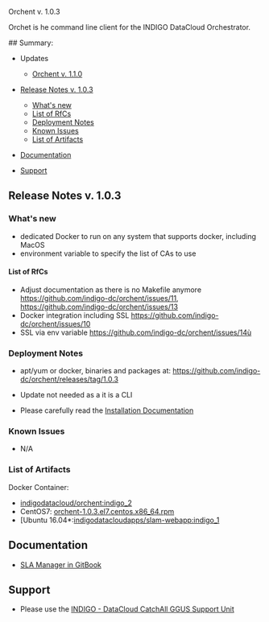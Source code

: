 Orchent v. 1.0.3

Orchet is he command line client for the INDIGO DataCloud Orchestrator.

## Summary:
* Updates
  * [Orchent v. 1.1.0](https://indigo-dc.gitbooks.io/indigo-datacloud-releases/content/indigo2/fourth_update_of_indigo-2.html#orchent)<br>


* [Release Notes v. 1.0.3](#id1)
  * [What's new](#id2)
  * [List of RfCs](#id3)
  * [Deployment Notes](#id4)
  * [Known Issues](#id5)
  * [List of Artifacts](#id7)
* [Documentation](#id6)
* [Support](#id8)


<a id="id1"></a>
## Release Notes v. 1.0.3

<a id="id2"></a>
### What's new
* dedicated Docker to run on any system that supports docker, including MacOS
* environment variable to specify the list of CAs to use

<a id="id3"></a>
#### List of RfCs 

* Adjust documentation as there is no Makefile anymore https://github.com/indigo-dc/orchent/issues/11, https://github.com/indigo-dc/orchent/issues/13
* Docker integration including SSL https://github.com/indigo-dc/orchent/issues/10
* SSL via env variable https://github.com/indigo-dc/orchent/issues/14ù

<a id="id4"></a>
### Deployment Notes
* apt/yum or docker, binaries and packages at: https://github.com/indigo-dc/orchent/releases/tag/1.0.3
* Update not needed as a it is a CLI

* Please carefully read the [Installation Documentation](https://indigo-dc.gitbooks.io/orchent/content/)

<a id="id5"></a>
### Known Issues

* N/A

<a id="id7"></a>
### List of Artifacts

Docker Container:
* [indigodatacloud/orchent:indigo_2](https://hub.docker.com/r/indigodatacloud/orchent/tags)
* CentOS7: [orchent-1.0.3.el7.centos.x86_64.rpm](http://repo.indigo-datacloud.eu/repository/indigo/2/centos7/x86_64/base/orchent-1.0.3.el7.centos.x86_64.rpm)
* [Ubuntu 16.04*:[indigodatacloudapps/slam-webapp:indigo_1](http://repo.indigo-datacloud.eu/repository/indigo/2/ubuntu/dists/xenial/main/binary-amd64/orchent-1.0.3-amd64.deb)

<a id="id6"></a>
## Documentation

* [SLA Manager in GitBook](https://indigo-dc.gitbooks.io/slam/content/)


<a id="id8"></a>
## Support

* Please use the [INDIGO - DataCloud CatchAll GGUS Support Unit](https://wiki.egi.eu/wiki/GGUS:INDIGO_DataCloud_Catch-all_FAQ)



